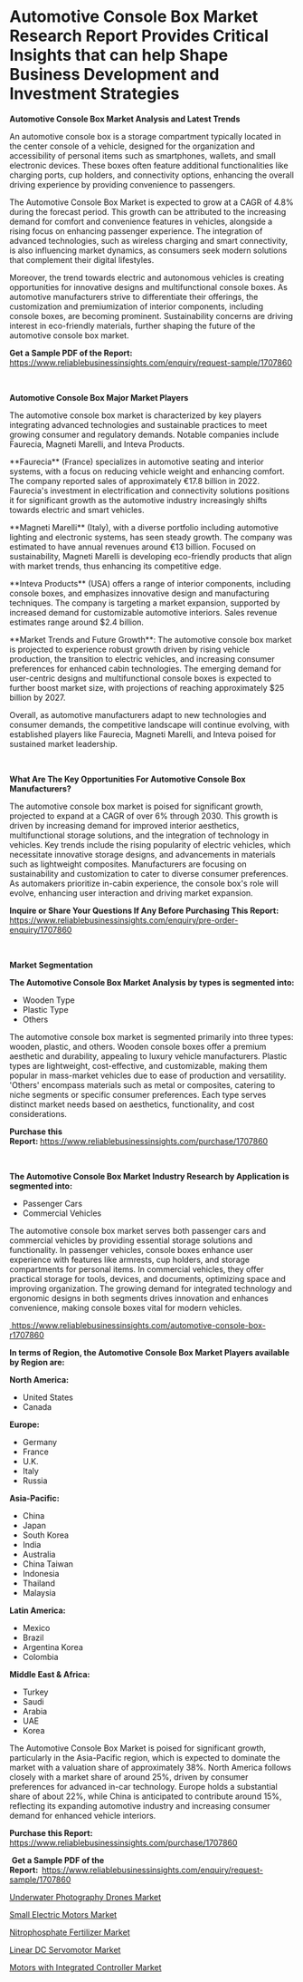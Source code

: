 <p><h1>Automotive Console Box Market Research Report Provides Critical Insights that can help Shape Business Development and Investment Strategies</h1></p><p><strong>Automotive Console Box Market Analysis and Latest Trends</strong></p>
<p><p>An automotive console box is a storage compartment typically located in the center console of a vehicle, designed for the organization and accessibility of personal items such as smartphones, wallets, and small electronic devices. These boxes often feature additional functionalities like charging ports, cup holders, and connectivity options, enhancing the overall driving experience by providing convenience to passengers.</p><p>The Automotive Console Box Market is expected to grow at a CAGR of 4.8% during the forecast period. This growth can be attributed to the increasing demand for comfort and convenience features in vehicles, alongside a rising focus on enhancing passenger experience. The integration of advanced technologies, such as wireless charging and smart connectivity, is also influencing market dynamics, as consumers seek modern solutions that complement their digital lifestyles.</p><p>Moreover, the trend towards electric and autonomous vehicles is creating opportunities for innovative designs and multifunctional console boxes. As automotive manufacturers strive to differentiate their offerings, the customization and premiumization of interior components, including console boxes, are becoming prominent. Sustainability concerns are driving interest in eco-friendly materials, further shaping the future of the automotive console box market.</p></p>
<p><strong>Get a Sample PDF of the Report:&nbsp;</strong> <a href="https://www.reliablebusinessinsights.com/enquiry/request-sample/1707860?utm_campaign=97&utm_medium=2&utm_source=Github&utm_content=ia&utm_term=25032025&utm_id=automotive-console-box">https://www.reliablebusinessinsights.com/enquiry/request-sample/1707860</a></p>
<p>&nbsp;</p>
<p><strong>Automotive Console Box Major Market Players</strong></p>
<p><p>The automotive console box market is characterized by key players integrating advanced technologies and sustainable practices to meet growing consumer and regulatory demands. Notable companies include Faurecia, Magneti Marelli, and Inteva Products.</p><p>**Faurecia** (France) specializes in automotive seating and interior systems, with a focus on reducing vehicle weight and enhancing comfort. The company reported sales of approximately €17.8 billion in 2022. Faurecia's investment in electrification and connectivity solutions positions it for significant growth as the automotive industry increasingly shifts towards electric and smart vehicles.</p><p>**Magneti Marelli** (Italy), with a diverse portfolio including automotive lighting and electronic systems, has seen steady growth. The company was estimated to have annual revenues around €13 billion. Focused on sustainability, Magneti Marelli is developing eco-friendly products that align with market trends, thus enhancing its competitive edge.</p><p>**Inteva Products** (USA) offers a range of interior components, including console boxes, and emphasizes innovative design and manufacturing techniques. The company is targeting a market expansion, supported by increased demand for customizable automotive interiors. Sales revenue estimates range around $2.4 billion.</p><p>**Market Trends and Future Growth**: The automotive console box market is projected to experience robust growth driven by rising vehicle production, the transition to electric vehicles, and increasing consumer preferences for enhanced cabin technologies. The emerging demand for user-centric designs and multifunctional console boxes is expected to further boost market size, with projections of reaching approximately $25 billion by 2027.</p><p>Overall, as automotive manufacturers adapt to new technologies and consumer demands, the competitive landscape will continue evolving, with established players like Faurecia, Magneti Marelli, and Inteva poised for sustained market leadership.</p></p>
<p>&nbsp;</p>
<p><strong>What Are The Key Opportunities For Automotive Console Box Manufacturers?</strong></p>
<p><p>The automotive console box market is poised for significant growth, projected to expand at a CAGR of over 6% through 2030. This growth is driven by increasing demand for improved interior aesthetics, multifunctional storage solutions, and the integration of technology in vehicles. Key trends include the rising popularity of electric vehicles, which necessitate innovative storage designs, and advancements in materials such as lightweight composites. Manufacturers are focusing on sustainability and customization to cater to diverse consumer preferences. As automakers prioritize in-cabin experience, the console box's role will evolve, enhancing user interaction and driving market expansion.</p></p>
<p><strong>Inquire or Share Your Questions If Any Before Purchasing This Report:</strong> <a href="https://www.reliablebusinessinsights.com/enquiry/pre-order-enquiry/1707860?utm_campaign=97&utm_medium=2&utm_source=Github&utm_content=ia&utm_term=25032025&utm_id=automotive-console-box">https://www.reliablebusinessinsights.com/enquiry/pre-order-enquiry/1707860</a></p>
<p>&nbsp;</p>
<p><strong>Market Segmentation</strong></p>
<p><strong>The Automotive Console Box Market Analysis by types is segmented into:</strong></p>
<p><ul><li>Wooden Type</li><li>Plastic Type</li><li>Others</li></ul></p>
<p><p>The automotive console box market is segmented primarily into three types: wooden, plastic, and others. Wooden console boxes offer a premium aesthetic and durability, appealing to luxury vehicle manufacturers. Plastic types are lightweight, cost-effective, and customizable, making them popular in mass-market vehicles due to ease of production and versatility. 'Others' encompass materials such as metal or composites, catering to niche segments or specific consumer preferences. Each type serves distinct market needs based on aesthetics, functionality, and cost considerations.</p></p>
<p><strong>Purchase this Report:&nbsp;</strong><a href="https://www.reliablebusinessinsights.com/purchase/1707860?utm_campaign=97&utm_medium=2&utm_source=Github&utm_content=ia&utm_term=25032025&utm_id=automotive-console-box">https://www.reliablebusinessinsights.com/purchase/1707860</a></p>
<p>&nbsp;</p>
<p><strong>The Automotive Console Box Market Industry Research by Application is segmented into:</strong></p>
<p><ul><li>Passenger Cars</li><li>Commercial Vehicles</li></ul></p>
<p><p>The automotive console box market serves both passenger cars and commercial vehicles by providing essential storage solutions and functionality. In passenger vehicles, console boxes enhance user experience with features like armrests, cup holders, and storage compartments for personal items. In commercial vehicles, they offer practical storage for tools, devices, and documents, optimizing space and improving organization. The growing demand for integrated technology and ergonomic designs in both segments drives innovation and enhances convenience, making console boxes vital for modern vehicles.</p></p>
<p><a href="https://www.reliablebusinessinsights.com/automotive-console-box-r1707860?utm_campaign=97&utm_medium=2&utm_source=Github&utm_content=ia&utm_term=25032025&utm_id=automotive-console-box">&nbsp;https://www.reliablebusinessinsights.com/automotive-console-box-r1707860</a></p>
<p><strong>In terms of Region, the Automotive Console Box Market Players available by Region are:</strong></p>
<p>
    <p> <strong> North America: </strong>
        <ul>
            <li>United States</li>
            <li>Canada</li>
        </ul>
        </p> 
    <p> <strong> Europe: </strong>
        <ul>
            <li>Germany</li>
            <li>France</li>
            <li>U.K.</li>
            <li>Italy</li>
            <li>Russia</li>
        </ul>
        </p> 
    <p> <strong> Asia-Pacific: </strong>
        <ul>
            <li>China</li>
            <li>Japan</li>
            <li>South Korea</li>
            <li>India</li>
            <li>Australia</li>
            <li>China Taiwan</li>
            <li>Indonesia</li>
            <li>Thailand</li>
            <li>Malaysia</li>
        </ul>
        </p> 
    <p> <strong> Latin America: </strong>
        <ul>
            <li>Mexico</li>
            <li>Brazil</li>
            <li>Argentina Korea</li>
            <li>Colombia</li>
        </ul>
        </p> 
    <p> <strong> Middle East & Africa: </strong>
        <ul>
            <li>Turkey</li>
            <li>Saudi</li>
            <li>Arabia</li>
            <li>UAE</li>
            <li>Korea</li>
        </ul>
    </p>
    </p>
<p><p>The Automotive Console Box Market is poised for significant growth, particularly in the Asia-Pacific region, which is expected to dominate the market with a valuation share of approximately 38%. North America follows closely with a market share of around 25%, driven by consumer preferences for advanced in-car technology. Europe holds a substantial share of about 22%, while China is anticipated to contribute around 15%, reflecting its expanding automotive industry and increasing consumer demand for enhanced vehicle interiors.</p></p>
<p><strong>Purchase this Report: </strong><a href="https://www.reliablebusinessinsights.com/purchase/1707860?utm_campaign=97&utm_medium=2&utm_source=Github&utm_content=ia&utm_term=25032025&utm_id=automotive-console-box">https://www.reliablebusinessinsights.com/purchase/1707860</a></p>
<p>&nbsp;<strong>Get a Sample PDF of the Report:&nbsp;&nbsp;</strong><a href="https://www.reliablebusinessinsights.com/enquiry/request-sample/1707860?utm_campaign=97&utm_medium=2&utm_source=Github&utm_content=ia&utm_term=25032025&utm_id=automotive-console-box">https://www.reliablebusinessinsights.com/enquiry/request-sample/1707860</a></p>
<p><strong></strong></p>
<p><p><a href="https://github.com/danitkeavyx7/Market-Research-Report-List-1/blob/main/underwater-photography-drones-market.md?utm_campaign=97&utm_medium=2&utm_source=Github&utm_content=ia&utm_term=25032025&utm_id=automotive-console-box">Underwater Photography Drones Market</a></p><p><a href="https://github.com/vespigeakexc/Market-Research-Report-List-1/blob/main/small-electric-motors-market.md?utm_campaign=97&utm_medium=2&utm_source=Github&utm_content=ia&utm_term=25032025&utm_id=automotive-console-box">Small Electric Motors Market</a></p><p><a href="https://github.com/moorsdorak31/Market-Research-Report-List-1/blob/main/nitrophosphate-fertilizer-market.md?utm_campaign=97&utm_medium=2&utm_source=Github&utm_content=ia&utm_term=25032025&utm_id=automotive-console-box">Nitrophosphate Fertilizer Market</a></p><p><a href="https://github.com/eimutelufta/Market-Research-Report-List-1/blob/main/linear-dc-servomotor-market.md?utm_campaign=97&utm_medium=2&utm_source=Github&utm_content=ia&utm_term=25032025&utm_id=automotive-console-box">Linear DC Servomotor Market</a></p><p><a href="https://github.com/bartzthateis/Market-Research-Report-List-1/blob/main/motors-with-integrated-controller-market.md?utm_campaign=97&utm_medium=2&utm_source=Github&utm_content=ia&utm_term=25032025&utm_id=automotive-console-box">Motors with Integrated Controller Market</a></p></p>
